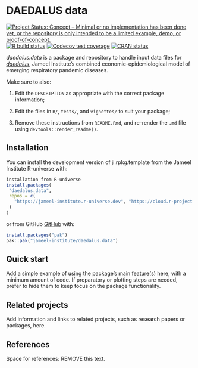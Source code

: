 
<!-- README.md is generated from README.Rmd. Please edit that file -->

# DAEDALUS data

<!-- badges: start -->

[![Project Status: Concept – Minimal or no implementation has been done
yet, or the repository is only intended to be a limited example, demo,
or
proof-of-concept.](https://www.repostatus.org/badges/latest/concept.svg)](https://www.repostatus.org/#concept)
[![R build
status](https://github.com/jameel-institute/ji.rpkg.template/workflows/R-CMD-check/badge.svg)](https://github.com/jameel-institute/ji.rpkg.template/actions/workflows/R-CMD-check.yaml)
[![Codecov test
coverage](https://codecov.io/gh/jameel-institute/ji.rpkg.template/branch/main/graph/badge.svg)](https://app.codecov.io/gh/jameel-institute/ji.rpkg.template?branch=main)
[![CRAN
status](https://www.r-pkg.org/badges/version/ji.rpkg.template)](https://CRAN.R-project.org/package=ji.rpkg.template)
<!-- badges: end -->

*daedalus.data* is a package and repository to handle input data files
for [*daedalus*](https://jameel-institute.github.io/daedalus/), Jameel
Institute’s combined economic-epidemiological model of emerging
respiratory pandemic diseases.

Make sure to also:

1.  Edit the `DESCRIPTION` as appropriate with the correct package
    information;

2.  Edit the files in `R/`, `tests/`, and `vignettes/` to suit your
    package;

3.  Remove these instructions from `README.Rmd`, and re-render the `.md`
    file using `devtools::render_readme()`.

## Installation

You can install the development version of ji.rpkg.template from the
Jameel Institute R-universe with:

``` r
installation from R-universe
install.packages(
 "daedalus.data",
 repos = c(
   "https://jameel-institute.r-universe.dev", "https://cloud.r-project.org"
 )
)
```

or from GitHub [GitHub](https://github.com/) with:

``` r
install.packages("pak")
pak::pak("jameel-institute/daedalus.data")
```

## Quick start

Add a simple example of using the package’s main feature(s) here, with a
minimum amount of code. If preparatory or plotting steps are needed,
prefer to hide them to keep focus on the package functionality.

## Related projects

Add information and links to related projects, such as research papers
or packages, here.

## References

Space for references: REMOVE this text.
